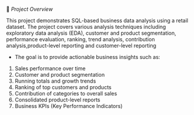 
📌 *Project Overview*

This project demonstrates SQL-based business data analysis using a retail dataset.
The project covers various analysis techniques including exploratory data analysis (EDA), customer and product segmentation, performance evaluation, ranking, trend analysis, contribution analysis,product-level reporting and customer-level reporting

* The goal is to provide actionable business insights such as:

1. Sales performance over time
2. Customer and product segmentation
3. Running totals and growth trends
4. Ranking of top customers and products
5. Contribution of categories to overall sales
6. Consolidated product-level reports
7. Business KPIs (Key Performance Indicators)
